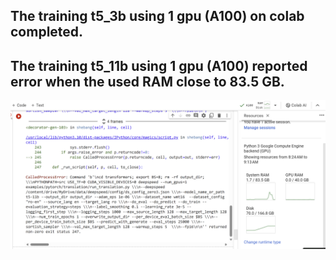 ## The training t5_3b using 1 gpu (A100) on colab completed.
## The training t5_11b using 1 gpu (A100) reported error when the used RAM close to 83.5 GB. 

![Snapshot for training t5_11b on 1 gpu A100](oom_error.png "Snapshot for training t5_11b on 1 gpu A100")